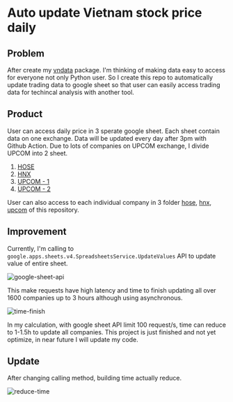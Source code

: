# Auto update Vietnam stock price daily

## Problem
After create my [vndata](https://github.com/vuthanhdatt/vnstock-data-python) package. I'm thinking of making data easy to access for everyone not only Python user. So I create this repo to automatically update trading data to google sheet so that user can easily access trading data for techincal analysis with another tool.

## Product
User can access daily price in 3 sperate google sheet. Each sheet contain data on one exchange. Data will be updated every day after 3pm with Github Action. Due to lots of companies on UPCOM exchange, I divide UPCOM into 2 sheet.
1. [HOSE](https://docs.google.com/spreadsheets/d/1Br0SphvPJH5PZ0JSFtZk24dHUsR17uxIM4s38GBCAA4/edit?usp=sharing)
2. [HNX](https://docs.google.com/spreadsheets/d/1wM8UK3UbDGQJk_TkF292vYSe2OC4chxLTHVmta9D16A/edit?usp=sharing)
3. [UPCOM - 1](https://docs.google.com/spreadsheets/d/11s4hdIR06O7-OFnAbENdWOo_TelKJLSTQVLurq6IGsY/edit?usp=sharing)
4. [UPCOM - 2](https://docs.google.com/spreadsheets/d/1M044GDXB380wYGG7JfmUNSGVSn4obfSera5pmUBybC8/edit?usp=sharing)

User can also access to each individual company in 3 folder [hose](https://github.com/vuthanhdatt/vn-stock-price/tree/main/hose), [hnx](https://github.com/vuthanhdatt/vn-stock-price/tree/main/hnx), [upcom](https://github.com/vuthanhdatt/vn-stock-price/tree/main/upcom) of this repository.

## Improvement
Currently, I'm calling to `google.apps.sheets.v4.SpreadsheetsService.UpdateValues` API to update value of entire sheet. 

![google-sheet-api](https://github.com/vuthanhdatt/vn-stock-price/blob/main/images/sheet-api.png)

This make requests have high latency and time to finish updating all over 1600 companies up to 3 hours although using asynchronous. 

![time-finish](https://github.com/vuthanhdatt/vn-stock-price/blob/main/images/time-finish.png)

In my calculation, with google sheet API limit 100 request/s, time can reduce to 1-1.5h to update all companies. This project is just finished and not yet optimize, in near future I will update my code.

## Update
After changing calling method, building time actually reduce.

![reduce-time](https://github.com/vuthanhdatt/vn-stock-price/blob/main/images/reduce-time.png)

